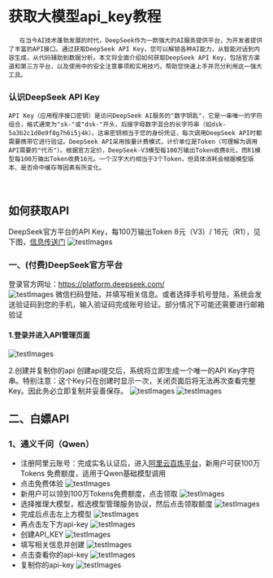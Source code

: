 # 获取大模型api_key教程
       在当今AI技术蓬勃发展的时代，DeepSeek作为一款强大的AI服务提供平台，为开发者提供了丰富的API接口。通过获取DeepSeek API Key，您可以解锁各种AI能力，从智能对话到内容生成，从代码辅助到数据分析。本文将全面介绍如何获取DeepSeek API Key，包括官方渠道和第三方平台，以及使用中的安全注意事项和实用技巧，帮助您快速上手并充分利用这一强大工具。

### 认识DeepSeek API Key
    API Key（应用程序接口密钥）是访问DeepSeek AI服务的"数字钥匙"，它是一串唯一的字符组合，格式通常为"sk-"或"dsk-"开头，后接字母数字混合的长字符串（如dsk-5a3b2c1d0e9f8g7h6i5j4k）。这串密钥相当于您的身份凭证，每次调用DeepSeek API时都需要携带它进行验证。DeepSeek API采用按量计费模式，计价单位是Token（可理解为调用API需要的"代币"）。根据官方定价，DeepSeek-V3模型每100万输出Token收费8元，而R1模型每100万输出Token收费16元。一个汉字大约相当于3个Token，但具体消耗会根据模型版本、是否命中缓存等因素有所变化。
 
## 如何获取API
DeepSeek官方平台的API Key，每100万输出Token 8元（V3）/ 16元（R1），见下图，[信息传送门](https://api-docs.deepseek.com/zh-cn/quick_start/pricing)
![testImages](1.png)
 
### 一、(付费)DeepSeek官方平台
登录官方网址：https://platform.deepseek.com/ <br>
![testImages](2.png)
微信扫码登陆，并填写相关信息。或者选择手机号登陆，系统会发送验证码到您的手机，输入验证码完成账号验证。部分情况下可能还需要进行邮箱验证
#### 1.登录并进入API管理页面
 ![testImages](3.png)

2.创建并复制你的api
创建api提交后，系统将立即生成一个唯一的API Key字符串。特别注意：这个Key只在创建时显示一次，关闭页面后将无法再次查看完整Key。因此务必立即复制并妥善保存。
 ![testImages](4.png)
 ![testImages](5.png)

## 二、白嫖API
### 1、通义千问（Qwen）
*  ​注册阿里云账号​​：完成实名认证后，进入[阿里云百炼平台](https://www.aliyun.com/product/bailian)，新用户可获 ​​100万Tokens​​ 免费额度，适用于Qwen基础模型调用
*  点击免费体验
  ![testImages](q1.png)
* 新用户可以领到100万Tokens免费额度，点击领取
![testImages](q2.png) 
* 选择推理大模型，框选模型管理服务协议，然后点击领取额度
![testImages](q3.png)
* 完成后点击左上方模型
![testImages](q4.png)
* 再点击左下方api-key
![testImages](q5.png)
* 创建API_KEY
![testImages](q6.png)
* 填写相关信息并创建
![testImages](q7.png)
* 点击查看你的api-key
![testImages](q8.png)
* 复制你的api-key
![testImages](q9.png)